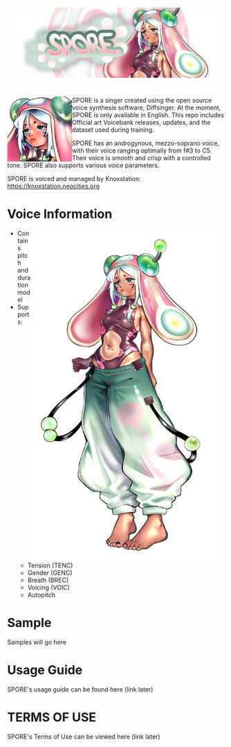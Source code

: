 <p align="center">
<img src="Art/banner.png" >
</p>

#

<img src="Art/icon.png" align="left" width="150"> SPORE is a singer created using the open source voice synthesis software, Diffsinger. At the moment, SPORE is only available in English. 
This repo includes Official art Voicebank releases, updates, and the dataset used during training. 

SPORE has an androgynous, mezzo-soprano voice, with their voice ranging optimally from f#3 to C5. Their voice is smooth and crisp with a controlled tone. SPORE also supports various voice parameters.

SPORE is voiced and managed by Knoxstation: https://knoxstation.neocities.org
<br clear="all" />

# Voice Information 

<img src="Art/portrait.png" align="right" width="450">

* Contains pitch and duration model 
* Supports: 
  * Tension (TENC)
  * Gender (GENC)
  * Breath (BREC)
  * Voicing (VOIC)
  * Autopitch 

# Sample
Samples will go here

# Usage Guide
SPORE's usage guide can be found here (link later)

# TERMS OF USE
SPORE's Terms of Use can be viewed here (link later)
